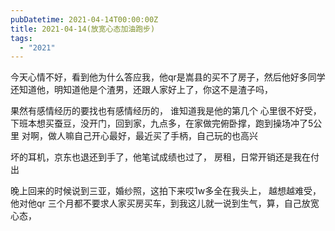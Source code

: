 ```yaml
---
pubDatetime: 2021-04-14T00:00:00Z
title: 2021-04-14(放宽心态加油跑步)
tags:
  - "2021"
---
```


今天心情不好，看到他为什么答应我，他qr是嵩县的买不了房子，然后他好多同学还知道他，明知道他是个渣男，还跟人家好上了，你这不是渣子吗，

果然有感情经历的要找也有感情经历的， 谁知道我是他的第几个
心里很不好受，
下班本想买蚕豆，没开门，回到家，九点多，在家做完俯卧撑，跑到操场冲了5公里
对啊，做人嘛自己开心最好，最近买了手柄，自己玩的也高兴

坏的耳机，京东也退还到手了，他笔试成绩也过了， 房租，日常开销还是我在付出

晚上回来的时候说到三亚，婚纱照，这拍下来哎1w多全在我头上， 越想越难受，他对他qr 三个月都不要求人家买房买车，到我这儿就一说到生气，算，自己放宽心态，

